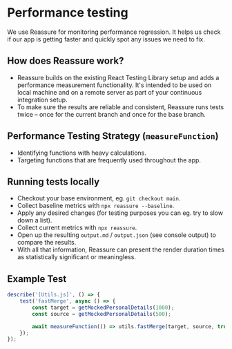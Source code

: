 # Performance testing

We use Reassure for monitoring performance regression. It helps us check if our app is getting faster and quickly spot any issues we need to fix.

## How does Reassure work?

-   Reassure builds on the existing React Testing Library setup and adds a performance measurement functionality. It's intended to be used on local machine and on a remote server as part of your continuous integration setup.
-   To make sure the results are reliable and consistent, Reassure runs tests twice – once for the current branch and once for the base branch.

## Performance Testing Strategy (`measureFunction`)

-   Identifying functions with heavy calculations.
-   Targeting functions that are frequently used throughout the app.

## Running tests locally

-   Checkout your base environment, eg. `git checkout main`.
-   Collect baseline metrics with `npx reassure --baseline`.
-   Apply any desired changes (for testing purposes you can eg. try to slow down a list).
-   Collect current metrics with `npx reassure`.
-   Open up the resulting `output.md` / `output.json` (see console output) to compare the results.
-   With all that information, Reassure can present the render duration times as statistically significant or meaningless.

## Example Test

```javascript
describe('[Utils.js]', () => {
    test('fastMerge', async () => {
        const target = getMockedPersonalDetails(1000);
        const source = getMockedPersonalDetails(500);

        await measureFunction(() => utils.fastMerge(target, source, true));
    });
});
```
